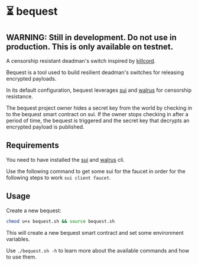 # ⏳ bequest

## WARNING: Still in development. Do not use in production. This is only available on testnet.

A censorship resistant deadman's switch inspired by [killcord](https://killcord.io/).

Bequest is a tool used to build resilient deadman's switches for releasing encrypted payloads.

In its default configuration, bequest leverages [sui](https://sui.io/) and [walrus](https://docs.walrus.site/) for censorship resistance.

The bequest project owner hides a secret key from the world by checking in to the bequest smart contract on sui.
If the owner stops checking in after a period of time, the bequest is triggered and the secret key that decrypts an encrypted payload is published.

## Requirements

You need to have installed the [sui](https://docs.sui.io/references/cli/client) and [walrus](https://docs.walrus.site/) cli.

Use the following command to get some sui for the faucet in order for the following steps to work `sui client faucet`.

## Usage

Create a new bequest:

```bash
chmod u+x bequest.sh && source bequest.sh
```

This will create a new bequest smart contract and set some environment variables.

Use `./bequest.sh -h` to learn more about the available commands and how to use them.
